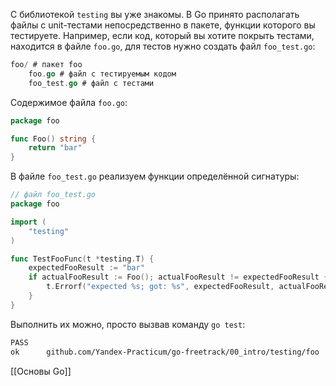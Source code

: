С библиотекой `testing` вы уже знакомы. В Go принято располагать файлы с unit-тестами непосредственно в пакете, функции которого вы тестируете. Например, если код, который вы хотите покрыть тестами, находится в файле `foo.go`, для тестов нужно создать файл `foo_test.go`:

```go
foo/ # пакет foo
    foo.go # файл с тестируемым кодом
    foo_test.go # файл с тестами 
```

Содержимое файла `foo.go`:

```go
package foo

func Foo() string {
    return "bar"
} 
```

В файле `foo_test.go` реализуем функции определённой сигнатуры:

```go
// файл foo_test.go
package foo

import (
    "testing"
)

func TestFooFunc(t *testing.T) {
    expectedFooResult := "bar"
    if actualFooResult := Foo(); actualFooResult != expectedFooResult {
        t.Errorf("expected %s; got: %s", expectedFooResult, actualFooResult)
    }
} 
```

Выполнить их можно, просто вызвав команду `go test`:

```bash
PASS
ok      github.com/Yandex-Practicum/go-freetrack/00_intro/testing/foo   0.240s 
```

[[Основы Go]]